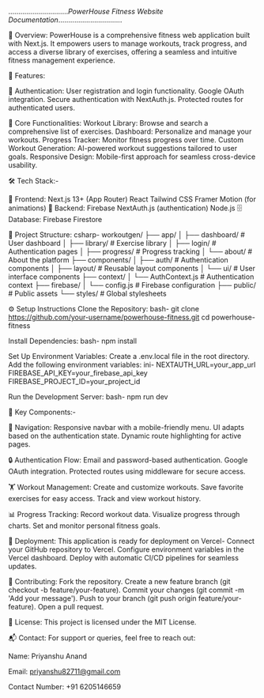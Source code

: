 ..............................*PowerHouse Fitness Website Documentation*................................


📖 Overview:
PowerHouse is a comprehensive fitness web application built with Next.js. It empowers users to manage workouts, track progress, and access a diverse library of exercises, offering a seamless and intuitive fitness management experience.

🚀 Features:

🔐 Authentication:
User registration and login functionality.
Google OAuth integration.
Secure authentication with NextAuth.js.
Protected routes for authenticated users.

💪 Core Functionalities:
Workout Library: Browse and search a comprehensive list of exercises.
Dashboard: Personalize and manage your workouts.
Progress Tracker: Monitor fitness progress over time.
Custom Workout Generation: AI-powered workout suggestions tailored to user goals.
Responsive Design: Mobile-first approach for seamless cross-device usability.



🛠 Tech Stack:-

🎨 Frontend:
Next.js 13+ (App Router)
React
Tailwind CSS
Framer Motion (for animations)
🔧 Backend:
Firebase
NextAuth.js (authentication)
Node.js
🗄 Database:
Firebase Firestore


📂 Project Structure:
csharp-
workoutgen/
├── app/
│   ├── dashboard/       # User dashboard
│   ├── library/         # Exercise library
│   ├── login/           # Authentication pages
│   ├── progress/        # Progress tracking
│   └── about/           # About the platform
├── components/
│   ├── auth/            # Authentication components
│   ├── layout/          # Reusable layout components
│   └── ui/              # User interface components
├── context/
│   └── AuthContext.js   # Authentication context
├── firebase/
│   └── config.js        # Firebase configuration
├── public/              # Public assets
└── styles/              # Global stylesheets

⚙ Setup Instructions
Clone the Repository:
bash-
git clone https://github.com/your-username/powerhouse-fitness.git
cd powerhouse-fitness

Install Dependencies:
bash-
npm install

Set Up Environment Variables:
Create a .env.local file in the root directory.
Add the following environment variables:
ini-
NEXTAUTH_URL=your_app_url
FIREBASE_API_KEY=your_firebase_api_key
FIREBASE_PROJECT_ID=your_project_id

Run the Development Server:
bash-
npm run dev


🔑 Key Components:-

📌 Navigation:
Responsive navbar with a mobile-friendly menu.
UI adapts based on the authentication state.
Dynamic route highlighting for active pages.

🔒 Authentication Flow:
Email and password-based authentication.
Google OAuth integration.
Protected routes using middleware for secure access.

🏋 Workout Management:
Create and customize workouts.
Save favorite exercises for easy access.
Track and view workout history.

📊 Progress Tracking:
Record workout data.
Visualize progress through charts.
Set and monitor personal fitness goals.

🚀 Deployment:
This application is ready for deployment on Vercel-
Connect your GitHub repository to Vercel.
Configure environment variables in the Vercel dashboard.
Deploy with automatic CI/CD pipelines for seamless updates.

🤝 Contributing:
Fork the repository.
Create a new feature branch (git checkout -b feature/your-feature).
Commit your changes (git commit -m 'Add your message').
Push to your branch (git push origin feature/your-feature).
Open a pull request.

📜 License:
This project is licensed under the MIT License.


📬 Contact:
For support or queries, feel free to reach out:

Name: Priyanshu Anand

Email: priyanshu82711@gmail.com

Contact Number: +91 6205146659
